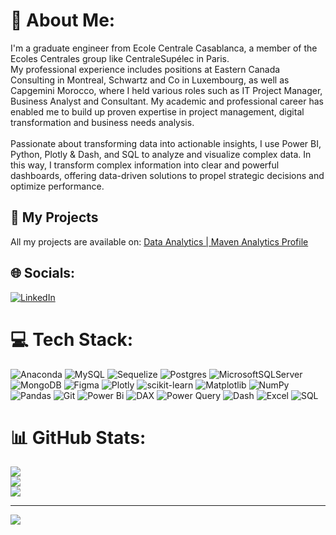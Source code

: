 # 💫 About Me:
I'm a graduate engineer from Ecole Centrale Casablanca, a member of the Ecoles Centrales group like CentraleSupélec in Paris. <br> My professional experience includes positions at Eastern Canada Consulting in Montreal, Schwartz and Co in Luxembourg, as well as Capgemini Morocco, where I held various roles such as IT Project Manager, Business Analyst and Consultant. My academic and professional career has enabled me to build up proven expertise in project management, digital transformation and business needs analysis. <br><br>
Passionate about transforming data into actionable insights, I use Power BI, Python, Plotly & Dash, and SQL to analyze and visualize complex data. In this way, I transform complex information into clear and powerful dashboards, offering data-driven solutions to propel strategic decisions and optimize performance.

## 📂 My Projects
All my projects are available on: [Data Analytics | Maven Analytics Profile](https://mavenanalytics.io/profile/Tiga-SAWADOGO/199101825)


## 🌐 Socials:
[![LinkedIn](https://img.shields.io/badge/LinkedIn-%230077B5.svg?logo=linkedin&logoColor=white)](https://linkedin.com/in/tiga-sawadogo-8b65ab19a) 

# 💻 Tech Stack:
![Anaconda](https://img.shields.io/badge/Anaconda-%2344A833.svg?style=for-the-badge&logo=anaconda&logoColor=white) ![MySQL](https://img.shields.io/badge/mysql-4479A1.svg?style=for-the-badge&logo=mysql&logoColor=white) ![Sequelize](https://img.shields.io/badge/Sequelize-52B0E7?style=for-the-badge&logo=Sequelize&logoColor=white) ![Postgres](https://img.shields.io/badge/postgres-%23316192.svg?style=for-the-badge&logo=postgresql&logoColor=white) ![MicrosoftSQLServer](https://img.shields.io/badge/Microsoft%20SQL%20Server-CC2927?style=for-the-badge&logo=microsoft%20sql%20server&logoColor=white) ![MongoDB](https://img.shields.io/badge/MongoDB-%234ea94b.svg?style=for-the-badge&logo=mongodb&logoColor=white) ![Figma](https://img.shields.io/badge/figma-%23F24E1E.svg?style=for-the-badge&logo=figma&logoColor=white) ![Plotly](https://img.shields.io/badge/Plotly-%233F4F75.svg?style=for-the-badge&logo=plotly&logoColor=white) ![scikit-learn](https://img.shields.io/badge/scikit--learn-%23F7931E.svg?style=for-the-badge&logo=scikit-learn&logoColor=white) ![Matplotlib](https://img.shields.io/badge/Matplotlib-%23ffffff.svg?style=for-the-badge&logo=Matplotlib&logoColor=black) ![NumPy](https://img.shields.io/badge/numpy-%23013243.svg?style=for-the-badge&logo=numpy&logoColor=white) ![Pandas](https://img.shields.io/badge/pandas-%23150458.svg?style=for-the-badge&logo=pandas&logoColor=white) ![Git](https://img.shields.io/badge/git-%23F05033.svg?style=for-the-badge&logo=git&logoColor=white) ![Power Bi](https://img.shields.io/badge/power_bi-F2C811?style=for-the-badge&logo=powerbi&logoColor=black) 
![DAX](https://img.shields.io/badge/DAX-%23007ACC.svg?style=for-the-badge&logo=Microsoft&logoColor=white)
![Power Query](https://img.shields.io/badge/Power%20Query-%23007ACC.svg?style=for-the-badge&logo=power-bi&logoColor=white)
![Dash](https://img.shields.io/badge/Dash-%2300cc96.svg?style=for-the-badge&logo=plotly&logoColor=white)
![Excel](https://img.shields.io/badge/Microsoft%20Excel-217346?style=for-the-badge&logo=microsoft-excel&logoColor=white) 
![SQL](https://img.shields.io/badge/SQL-%23007ACC.svg?style=for-the-badge&logo=sqlite&logoColor=white)

# 📊 GitHub Stats:
![](https://github-readme-stats.vercel.app/api?username=sawadogo78&theme=calm_pink&hide_border=false&include_all_commits=false&count_private=false)<br/>
![](https://github-readme-streak-stats.herokuapp.com/?user=sawadogo78&theme=calm_pink&hide_border=false)<br/>
![](https://github-readme-stats.vercel.app/api/top-langs/?username=sawadogo78&theme=calm_pink&hide_border=false&include_all_commits=false&count_private=false&layout=compact)

---
[![](https://visitcount.itsvg.in/api?id=sawadogo78&icon=0&color=0)](https://visitcount.itsvg.in)

<!-- Proudly created with GPRM ( https://gprm.itsvg.in ) -->
